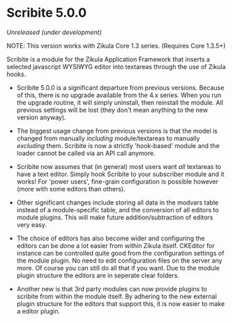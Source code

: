Scribite 5.0.0
==============

_Unreleased (under development)_

NOTE: This version works with Zikula Core 1.3 series. (Requires Core 1.3.5+)

Scribite is a module for the Zikula Application Framework that inserts a 
selected javascript WYSIWYG editor into textareas through the use of Zikula hooks.

* Scribite 5.0.0 is a significant departure from previous versions. Because of
this, there is no upgrade available from the 4.x series. When you run the 
upgrade routine, it will simply uninstall, then reinstall the module. All
previous settings will be lost (they don't mean anything to the new version
anyway).

* The biggest usage change from previous versions is that the model is changed from 
manually *including* module/textareas to manually *excluding* them. Scribite
is now a strictly 'hook-based' module and the loader cannot be called via an
API call anymore.

* Scribite now assumes that (in general) most users want *all* textareas to have
a text editor. Simply hook Scribite to your subscriber module and it works!
For 'power users', fine-grain configuration is possible however (more with
some editors than others).

* Other significant changes include storing all data in the modvars table instead 
of a module-specific table, and the conversion of all editors to module plugins.
This will make future addition/subtraction of editors very easy.

* The choice of editors has also become wider and configuring the editors can be done a lot easier from within Zikula itself. CKEditor for instance can be controlled quite good from the configuration settings of the module plugin. No need to edit configuration files on the server any more. Of course you can still do all that if you want. Due to the module plugin structure the editors are in seperate clear folders.

* Another new is that 3rd party modules can now provide plugins to scribite from within the module itself. By adhering to the new external plugin structure for the editors that support this, it is now easier to make a editor plugin.

